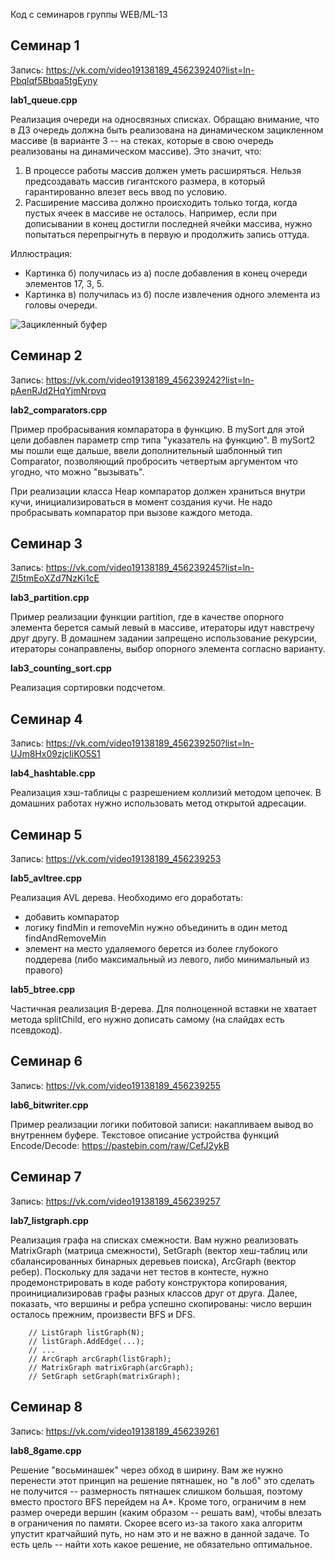 Код с семинаров группы WEB/ML-13

Семинар 1
---------
Запись: https://vk.com/video19138189_456239240?list=ln-Pbqlqf5Bbqa5tgEyny

**lab1_queue.cpp**

Реализация очереди на односвязных списках. Обращаю внимание, что в ДЗ очередь должна быть реализована на динамическом зацикленном массиве (в варианте 3 -- на стеках, которые в свою очередь реализованы на динамическом массиве). Это значит, что:
1) В процессе работы массив должен уметь расширяться. Нельзя предсоздавать массив гигантского размера, в который гарантированно влезет весь ввод по условию.
2) Расширение массива должно происходить только тогда, когда пустых ячеек в массиве не осталось. Например, если при дописывании в конец достигли последней ячейки массива, нужно попытаться перепрыгнуть в первую и продолжить запись оттуда.

Иллюстрация:
- Картинка б) получилась из а) после добавления в конец очереди элементов 17, 3, 5.
- Картинка в) получилась из б) после извлечения одного элемента из головы очереди.

![Зацикленный буфер](https://user-images.githubusercontent.com/1894130/194703133-14d6ab57-de4f-4cba-b15d-0bdfe4145b10.png)

Семинар 2
---------
Запись: https://vk.com/video19138189_456239242?list=ln-pAenRJd2HqYjmNrpvq

**lab2_comparators.cpp**

Пример пробрасывания компаратора в функцию. В mySort для этой цели добавлен параметр cmp типа "указатель на функцию". В mySort2 мы пошли еще дальше, ввели дополнительный шаблонный тип Comparator, позволяющий пробросить четвертым аргументом что угодно, что можно "вызывать".

При реализации класса Heap компаратор должен храниться внутри кучи, инициализироваться в момент создания кучи. Не надо пробрасывать компаратор при вызове каждого метода.

Семинар 3
---------
Запись: https://vk.com/video19138189_456239245?list=ln-Zl5tmEoXZd7NzKi1cE

**lab3_partition.cpp**

Пример реализации функции partition, где в качестве опорного элемента берется самый левый в массиве, итераторы идут навстречу друг другу. В домашнем задании запрещено использование рекурсии, итераторы сонаправлены, выбор опорного элемента согласно варианту.

**lab3_counting_sort.cpp**

Реализация сортировки подсчетом.

Семинар 4
---------
Запись: https://vk.com/video19138189_456239250?list=ln-UJm8Hx09zjcIiKO5S1

**lab4_hashtable.cpp**

Реализация хэш-таблицы с разрешением коллизий методом цепочек. В домашних работах нужно использовать метод открытой адресации.

Семинар 5
---------
Запись: https://vk.com/video19138189_456239253

**lab5_avltree.cpp**

Реализация AVL дерева. Необходимо его доработать:
  - добавить компаратор
  - логику findMin и removeMin нужно объединить в один метод findAndRemoveMin
  - элемент на место удаляемого берется из более глубокого поддерева (либо максимальный из левого, либо минимальный из правого)

**lab5_btree.cpp**

Частичная реализация B-дерева. Для полноценной вставки не хватает метода splitChild, его нужно дописать самому (на слайдах есть псевдокод).

Семинар 6
---------
Запись: https://vk.com/video19138189_456239255

**lab6_bitwriter.cpp**

Пример реализации логики побитовой записи: накапливаем вывод во внутреннем буфере.
Текстовое описание устройства функций Encode/Decode: https://pastebin.com/raw/CefJ2ykB

Семинар 7
---------
Запись: https://vk.com/video19138189_456239257

**lab7_listgraph.cpp**

Реализация графа на списках смежности. Вам нужно реализовать MatrixGraph (матрица смежности), SetGraph (вектор хеш-таблиц или сбалансированных бинарных деревьев поиска), ArcGraph (вектор ребер). Поскольку для задачи нет тестов в контесте, нужно продемонстрировать в коде работу конструктора копирования, проинициализировав графы разных классов друг от друга. Далее, показать, что вершины и ребра успешно скопированы: число вершин осталось прежним, произвести BFS и DFS.
```
    // ListGraph listGraph(N);
    // listGraph.AddEdge(...);
    // ...
    // ArcGraph arcGraph(listGraph);
    // MatrixGraph matrixGraph(arcGraph);
    // SetGraph setGraph(matrixGraph);
```

Семинар 8
---------
Запись: https://vk.com/video19138189_456239261

**lab8_8game.cpp**

Решение "восьминашек" через обход в ширину. Вам же нужно перенести этот принцип на решение пятнашек, но "в лоб" это сделать не получится -- размерность пятнашек слишком большая, поэтому вместо простого BFS перейдем на A\*. Кроме того, ограничим в нем размер очереди вершин (каким образом -- решать вам), чтобы влезать в ограничения по памяти. Скорее всего из-за такого хака алгоритм упустит кратчайший путь, но нам это и не важно в данной задаче. То есть цель -- найти хоть какое решение, не обязательно оптимальное.

